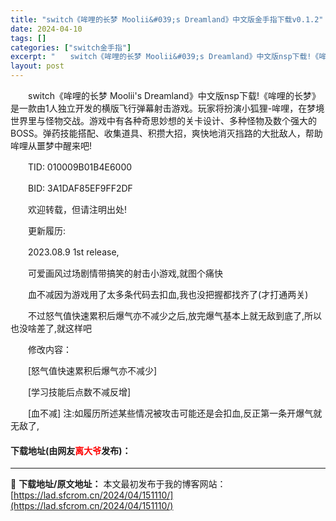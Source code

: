```yaml
---
title: "switch《哞哩的长梦 Moolii&#039;s Dreamland》中文版金手指下载v0.1.2"
date: 2024-04-10
tags: []
categories: ["switch金手指"]
excerpt: "　　switch《哞哩的长梦 Moolii&#039;s Dreamland》中文版nsp下载!《哞哩的长梦》是一款由1人独立开发的横版飞行弹幕射击游戏。玩家将扮演小狐狸-哞哩，在梦境世界里与怪物交战。游戏中有各种奇思妙想的关卡设计、多种怪物及数个强大的BOSS。弹药技能搭配、收集道具、积攒大招，爽快&hellip;"
layout: post
---
```


 <p>　　switch《哞哩的长梦 Moolii&#39;s Dreamland》中文版nsp下载!《哞哩的长梦》是一款由1人独立开发的横版飞行弹幕射击游戏。玩家将扮演小狐狸-哞哩，在梦境世界里与怪物交战。游戏中有各种奇思妙想的关卡设计、多种怪物及数个强大的BOSS。弹药技能搭配、收集道具、积攒大招，爽快地消灭挡路的大批敌人，帮助哞哩从噩梦中醒来吧!</p> <p>　　TID: 010009B01B4E6000</p> <p>　　BID: 3A1DAF85EF9FF2DF</p> <p>　　欢迎转载，但请注明出处!</p> <p>　　更新履历:</p> <p>　　2023.08.9 1st release,</p> <p>　　可爱画风过场剧情带搞笑的射击小游戏,就图个痛快</p> <p>　　血不减因为游戏用了太多条代码去扣血,我也没把握都找齐了(才打通两关)</p> <p>　　不过怒气值快速累积后爆气亦不减少之后,放完爆气基本上就无敌到底了,所以也没啥差了,就这样吧</p> <p>　　修改内容：</p> <p>　　[怒气值快速累积后爆气亦不减少]</p> <p>　　[学习技能后点数不减反增]</p> <p>　　[血不减] 注:如履历所述某些情况被攻击可能还是会扣血,反正第一条开爆气就无敌了,</p> <p><h4>下载地址(由网友<font color="red">离大爷</font>发布)：</h4></p> 

---
📖 **下载地址/原文地址：** 本文最初发布于我的博客网站：[https://lad.sfcrom.cn/2024/04/151110/](https://lad.sfcrom.cn/2024/04/151110/)
